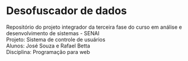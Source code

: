 # Desofuscador de dados
Repositório do projeto integrador da terceira fase do curso em análise e desenvolvimento de sistemas - SENAI  
Projeto: Sistema de controle de usuários  
Alunos: José Souza e Rafael Betta  
Disciplina: Programação para web
